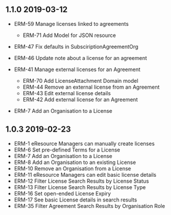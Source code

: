 ## 1.1.0 2019-03-12
 * ERM-59 Manage licenses linked to agreements
   * ERM-71 Add Model for JSON resource

 * ERM-47 Fix defaults in SubsciriptionAgreementOrg
 
 * ERM-46 Update note about a license for an agreement
 
 * ERM-41 Manage external licenses for an Agreement
   * ERM-70 Add LicenseAttachment Domain model
   * ERM-44 Remove an external license from an Agreement
   * ERM-43 Edit external license details
   * ERM-42 Add external license for an Agreement
 
 * ERM-7 	Add an Organisation to a License 

## 1.0.3 2019-02-23

 * ERM-1 eResource Managers can manually create licenses
 * ERM-6 Set pre-defined Terms for a License
 * ERM-7 Add an Organisation to a License
 * ERM-8 Add an Organisation to an existing License
 * ERM-10 Remove an Organisation from a License
 * ERM-11 eResource Managers can edit basic license details
 * ERM-12 Filter License Search Results by License Status
 * ERM-13 Filter License Search Results by License Type
 * ERM-16 Set open-ended License Expiry
 * ERM-17 See basic License details in search results
 * ERM-35 Filter Agreement Search Results by Organisation Role
